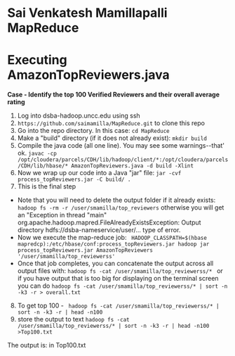 # Sai Venkatesh Mamillapalli MapReduce

# Executing AmazonTopReviewers.java
**Case - Identify the top 100 Verified Reviewers and their overall average rating**
1. Log into dsba-hadoop.uncc.edu using ssh
2. `https://github.com/saimamilla/MapReduce.git` to clone this repo
3. Go into the repo directory.  In this case: `cd MapReduce`
4. Make a "build" directory (if it does not already exist): `mkdir build`
5. Compile the java code (all one line).  You may see some warnings--that' ok. 
`javac -cp /opt/cloudera/parcels/CDH/lib/hadoop/client/*:/opt/cloudera/parcels/CDH/lib/hbase/* AmazonTopReviewers.java -d build -Xlint`
6. Now we wrap up our code into a Java "jar" file: `jar -cvf process_topReviewers.jar -C build/ .`
7. This is the final step  
 - Note that you will need to delete the output folder if it already exists: `hadoop fs -rm -r /user/smamilla/top_reviewers` otherwise you will get an "Exception in thread "main" org.apache.hadoop.mapred.FileAlreadyExistsException: Output directory hdfs://dsba-nameservice/user/... type of error.
 - Now we execute the map-reduce job: ` HADOOP_CLASSPATH=$(hbase mapredcp):/etc/hbase/conf:process_topReviewers.jar hadoop jar process_topReviewers.jar AmazonTopReviewers '/user/smamilla/top_reviewerss'`
 - Once that job completes, you can concatenate the output across all output files with: `hadoop fs -cat /user/smamilla/top_reviewerss/*
 ` or if you have output that is too big for displaying on the terminal screen you can do `hadoop fs -cat /user/smamilla/top_reviewerss/* | sort -n -k3 -r > overall.txt` 
 8. To get top 100 - ` hadoop fs -cat /user/smamilla/top_reviewerss/* | sort -n -k3 -r | head -n100`
 9. store the output to text  `hadoop fs -cat /user/smamilla/top_reviewerss/* | sort -n -k3 -r | head -n100 >Top100.txt`
 
 The output is: in Top100.txt
